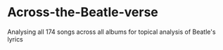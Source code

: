 # Across-the-Beatle-verse
Analysing all 174 songs across all albums for topical analysis of Beatle's lyrics
